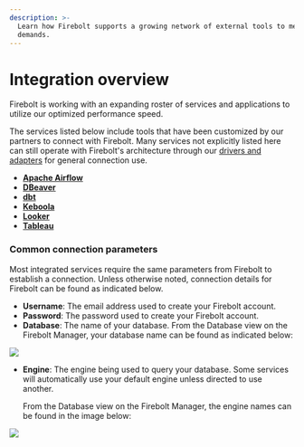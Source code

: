 ```yaml
---
description: >-
  Learn how Firebolt supports a growing network of external tools to meet your
  demands.
---
```


# Integration overview

Firebolt is working with an expanding roster of services and applications to utilize our optimized performance speed.&#x20;

The services listed below include tools that have been customized by our partners to connect with Firebolt. Many services not explicitly listed here can still operate with Firebolt's architecture through our [drivers and adapters](connecting-via-jdbc.md) for general connection use.&#x20;

* ****[**Apache Airflow**](other-integrations/setting-up-airflow-jdbc-to-firebolt.md)****
* ****[**DBeaver**](other-integrations/setting-up-dbeaver-jdbc-connection-to-firebolt.md)****
* ****[**dbt**](data-integration-and-transformation/connecting-with-dbt.md)****
* ****[**Keboola**](data-integration-and-transformation/connecting-to-keboola.md)****
* ****[**Looker**](business-intelligence/connecting-to-looker.md)****
* ****[**Tableau**](business-intelligence/setting-up-tableau-desktop-jdbc-to-firebolt.md)****

### Common connection parameters

Most integrated services require the same parameters from Firebolt to establish a connection. Unless otherwise noted, connection details for Firebolt can be found as indicated below.&#x20;

* **Username**: The email address used to create your Firebolt account.
* **Password**: The password used to create your Firebolt account.
* **Database**: The name of your database. From the Database view on the Firebolt Manager, your database name can be found as indicated below:&#x20;

![](https://lh5.googleusercontent.com/b7IPgWDrK\_9\_3T6KwvB7Vf4QTEd1nyCjxx9FQ-9Gu9Jvdp5Q0Gy7FHkpIHlUkLUKPRbb1Uu4eB00jCmagCNprfqu6NqbaGR\_4DOgaHQkPlpH4MiG5pMTC5F-rFwYWsXmy02yLg8B)

*   **Engine**: The engine being used to query your database. Some services will automatically use your default engine unless directed to use another.&#x20;

    From the Database view on the Firebolt Manager, the engine names can be found in the image below:

&#x20;![](https://lh6.googleusercontent.com/1MnS5EWLlVqO2h5Atq7UoMZ6TEuyhxcttId3GVGy55Tn-1QZTOuNU2KCbwr5iZIn0zJ7OCmlVPNDnjOwW\_TFqa9uuBIiWb2E0uM3JakaIosHUiuHG7Y3hGdIrw-F80SIfsG2XCOo)
